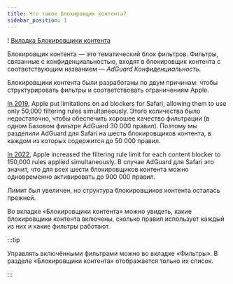 ```yaml
---
title: Что такое блокировщик контента?
sidebar_position: 1
---
```


! [Вкладка Блокировщики контента](https://cdn.adtidy.org/public/Adguard/Blog/AG_for_Safari_in-depth_review/Contentblockers.png)

Блокировщик контента — это тематический блок фильтров. Фильтры, связанные с конфиденциальностью, входят в блокировщик контента с соответствующим названием — _AdGuard Конфиденциальность_.

Блокировщики контента были разработаны по двум причинам: чтобы структурировать фильтры и соответствовать ограничениям Apple.

[In 2019](https://adguard.com/en/blog/adguard-safari-1-5.html), Apple put limitations on ad blockers for Safari, allowing them to use only 50,000 filtering rules simultaneously. Этого количества было недостаточно, чтобы обеспечить хорошее качество фильтрации (в одном Базовом фильтре AdGuard 30 000 правил). Поэтому мы разделили AdGuard для Safari на шесть блокировщиков контента, в каждом из которых содержится до 50 000 правил.

[In 2022](https://adguard.com/en/blog/adguard-for-safari-1-11.html), Apple increased the filtering rule limit for each content blocker to 150,000 rules applied simultaneously. В случае AdGuard для Safari это значит, что для всех шести блокировщиков контента можно одновременно активировать до 900 000 правил.

Лимит был увеличен, но структура блокировщиков контента осталась прежней.

Во вкладке «Блокировщики контента» можно увидеть, какие блокировщики контента включены, сколько правил использует каждый из них и какие фильтры работают.

:::tip

Управлять включёнными фильтрами можно во вкладке «Фильтры». В разделе «Блокировщики контента» отображается только их список.

:::

